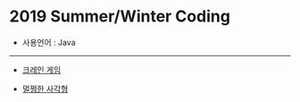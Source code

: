 # 2019 Summer/Winter Coding
  * 사용언어 : Java
<hr>

 * [크레인 게임](https://github.com/courage331/Programmers/blob/master/Programmers/src/coding_test/SummerWinterCoding2019/CraneGame.java)
 
 
 * [멀쩡한 사각형](https://github.com/courage331/Programmers/blob/master/Programmers/src/coding_test/SummerWinterCoding2019/NormalRectangle.java)
